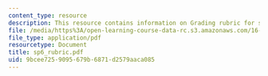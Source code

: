 ```yaml
---
content_type: resource
description: This resource contains information on Grading rubric for systems problem.
file: /media/https%3A/open-learning-course-data-rc.s3.amazonaws.com/16-01-unified-engineering-i-ii-iii-iv-fall-2005-spring-2006/9bcee7259095679b6871d2579aaca085_sp6_rubric.pdf
file_type: application/pdf
resourcetype: Document
title: sp6_rubric.pdf
uid: 9bcee725-9095-679b-6871-d2579aaca085
---
```

